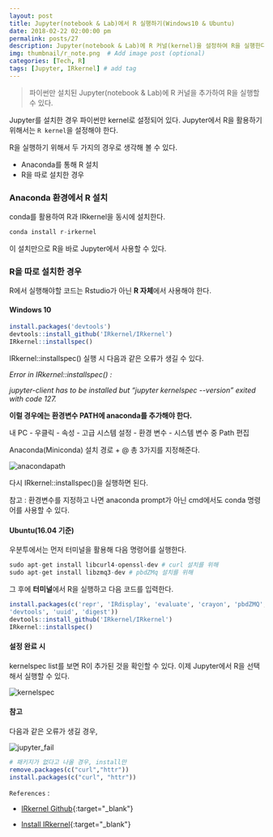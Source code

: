 ```yaml
---
layout: post
title: Jupyter(notebook & Lab)에서 R 실행하기(Windows10 & Ubuntu)
date: 2018-02-22 02:00:00 pm
permalink: posts/27
description: Jupyter(notebook & Lab)에 R 커널(kernel)을 설정하여 R을 실행한다.  # Add post description (optional)
img: thumbnail/r_note.png  # Add image post (optional)
categories: [Tech, R]
tags: [Jupyter, IRkernel] # add tag
---
```


> 파이썬만 설치된 Jupyter(notebook & Lab)에 R 커널을 추가하여 R을 실행할 수 있다. 

Jupyter를 설치한 경우 파이썬만 kernel로 설정되어 있다. Jupyter에서 R을 활용하기 위해서는 `R kernel`을 설정해야 한다.

R을 실행하기 위해서 두 가지의 경우로 생각해 볼 수 있다.

* Anaconda를 통해 R 설치
* R을 따로 설치한 경우

### Anaconda 환경에서 R 설치

conda를 활용하여 R과 IRkernel을 동시에 설치한다.

``` python
conda install r-irkernel
```

이 설치만으로 R을 바로 Jupyter에서 사용할 수 있다.

### R을 따로 설치한 경우

R에서 실행해야할 코드는 Rstudio가 아닌 **R 자체**에서 사용해야 한다.

#### Windows 10

``` r
install.packages('devtools')
devtools::install_github('IRkernel/IRkernel')
IRkernel::installspec()
```

IRkernel::installspec() 실행 시 다음과 같은 오류가 생길 수 있다.

*Error in IRkernel::installspec() :*

*jupyter-client has to be installed but “jupyter kernelspec --version” exited with code 127.*

**이럴 경우에는 환경변수 PATH에 anaconda를 추가해야 한다.**

내 PC - 우클릭 - 속성 - 고급 시스템 설정 - 환경 변수 - 시스템 변수 중 Path 편집

Anaconda(Miniconda) 설치 경로 + @ 총 3가지를 지정해준다.

![anacondapath]({{site.baseurl}}/assets/img/r/anacondapath.png)

다시 IRkernel::installspec()을 실행하면 된다. 

참고 : 환경변수를 지정하고 나면 anaconda prompt가 아닌 cmd에서도 conda 명령어를 사용할 수 있다.

#### Ubuntu(16.04 기준)

우분투에서는 먼저 터미널을 활용해 다음 명령어를 실행한다.

``` r
sudo apt-get install libcurl4-openssl-dev # curl 설치를 위해
sudo apt-get install libzmq3-dev # pbdZMq 설치를 위해
```

그 후에 **터미널**에서 R을 실행하고 다음 코드를 입력한다.

``` r
install.packages(c('repr', 'IRdisplay', 'evaluate', 'crayon', 'pbdZMQ', 
'devtools', 'uuid', 'digest'))
devtools::install_github('IRkernel/IRkernel')
IRkernel::installspec()
```

#### 설정 완료 시 

kernelspec list를 보면 R이 추가된 것을 확인할 수 있다. 이제 Jupyter에서 R을 선택해서 실행할 수 있다.

![kernelspec]({{site.baseurl}}/assets/img/r/kernelspec.jpg)

#### 참고

다음과 같은 오류가 생길 경우, 

![jupyter_fail]({{site.baseurl}}/assets/img/r/install_github_fail.jpg)

``` r
# 패키지가 없다고 나올 경우, install만 
remove.packages(c("curl","httr")) 
install.packages(c("curl", "httr"))
```

`References` : 

* [IRkernel Github](https://github.com/IRkernel/IRkernel){:target="_blank"}

* [Install IRkernel](https://irkernel.github.io/installation/){:target="_blank"}